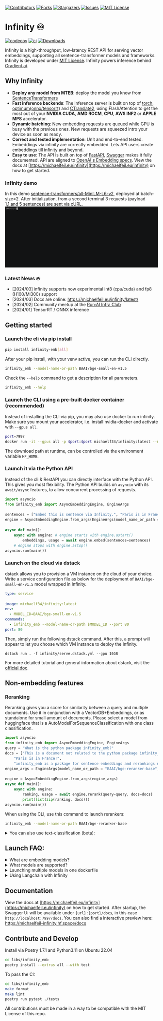 
<!-- PROJECT SHIELDS -->
<!--
*** I'm using markdown "reference style" links for readability.
*** Reference links are enclosed in brackets [ ] instead of parentheses ( ).
*** See the bottom of this document for the declaration of the reference variables
*** for contributors-url, forks-url, etc. This is an optional, concise syntax you may use.
*** https://www.markdownguide.org/basic-syntax/#reference-style-links
-->
[![Contributors][contributors-shield]][contributors-url]
[![Forks][forks-shield]][forks-url]
[![Stargazers][stars-shield]][stars-url]
[![Issues][issues-shield]][issues-url]
[![MIT License][license-shield]][license-url]

# Infinity ♾️
[![codecov][codecov-shield]][codecov-url]
[![ci][ci-shield]][ci-url]
[![Downloads][pepa-shield]][pepa-url]

Infinity is a high-throughput, low-latency REST API for serving vector embeddings, supporting all sentence-transformer models and frameworks. Infinity is developed under [MIT License](https://github.com/michaelfeil/infinity/blob/main/LICENSE). Infinity powers inference behind [Gradient.ai](https://gradient.ai).

## Why Infinity
* **Deploy any model from MTEB**: deploy the model you know from [SentenceTransformers](https://github.com/UKPLab/sentence-transformers/)
* **Fast inference backends**: The inference server is built on top of [torch](https://github.com/pytorch/pytorch), [optimum(onnx/tensorrt)](https://huggingface.co/docs/optimum/index) and [CTranslate2](https://github.com/OpenNMT/CTranslate2), using FlashAttention to get the most out of your **NVIDIA CUDA**, **AMD ROCM**, **CPU**, **AWS INF2** or **APPLE MPS** accelerator.
* **Dynamic batching**: New embedding requests are queued while GPU is busy with the previous ones. New requests are squeezed intro your device as soon as ready. 
* **Correct and tested implementation**: Unit and end-to-end tested. Embeddings via infinity are correctly embedded. Lets API users create embeddings till infinity and beyond.
* **Easy to use**: The API is built on top of [FastAPI](https://fastapi.tiangolo.com/), [Swagger](https://swagger.io/) makes it fully documented. API are aligned to [OpenAI's Embedding specs](https://platform.openai.com/docs/guides/embeddings/what-are-embeddings). View the docs at [https://michaelfeil.eu/infinity](https://michaelfeil.eu/infinity) on how to get started.

### Infinity demo
In this demo [sentence-transformers/all-MiniLM-L6-v2](https://huggingface.co/sentence-transformers/all-MiniLM-L6-v2), deployed at batch-size=2. After initialization, from a second terminal 3 requests  (payload 1,1,and 5 sentences) are sent via cURL.
![](docs/demo_v0_0_1.gif)

### Latest News 🔥
- [2024/03] infinity supports now experimental int8 (cpu/cuda) and fp8 (H100/MI300) support
- [2024/03] Docs are online: https://michaelfeil.eu/infinity/latest/
- [2024/02] Community meetup at the [Run:AI Infra Club](https://discord.gg/7D4fbEgWjv)
- [2024/01] TensorRT / ONNX inference

## Getting started

### Launch the cli via pip install
```bash
pip install infinity-emb[all]
```
After your pip install, with your venv active, you can run the CLI directly.

```bash
infinity_emb --model-name-or-path BAAI/bge-small-en-v1.5
```
Check the `--help` command to get a description for all parameters.
```bash
infinity_emb --help
```

### Launch the CLI using a pre-built docker container (recommended)
Instead of installing the CLI via pip, you may also use docker to run infinity. 
Make sure you mount your accelerator, i.e. install nvidia-docker and activate with `--gpus all`.

```bash
port=7997
docker run -it --gpus all -p $port:$port michaelf34/infinity:latest --model-name-or-path BAAI/bge-small-en-v1.5 --port $port
```
The download path at runtime, can be controlled via the environment variable `HF_HOME`.

### Launch it via the Python API

Instead of the cli & RestAPI you can directly interface with the Python API. 
This gives you most flexibility. The Python API builds on `asyncio` with its `await/async` features, to allow concurrent processing of requests.

```python
import asyncio
from infinity_emb import AsyncEmbeddingEngine, EngineArgs

sentences = ["Embed this is sentence via Infinity.", "Paris is in France."]
engine = AsyncEmbeddingEngine.from_args(EngineArgs(model_name_or_path = "BAAI/bge-small-en-v1.5", engine="torch"))

async def main(): 
    async with engine: # engine starts with engine.astart()
        embeddings, usage = await engine.embed(sentences=sentences)
    # engine stops with engine.astop()
asyncio.run(main())
```

### Launch on the cloud via dstack

dstack allows you to provision a VM instance on the cloud of your choice. Write a service configuration file as below for the deployment of `BAAI/bge-small-en-v1.5` model wrapped in Infinity.

```yaml
type: service

image: michaelf34/infinity:latest
env:
  - MODEL_ID=BAAI/bge-small-en-v1.5
commands:
  - infinity_emb --model-name-or-path $MODEL_ID --port 80
port: 80
```

Then, simply run the following dstack command. After this, a prompt will appear to let you choose which VM instance to deploy the Infinity.

```shell
dstack run . -f infinity/serve.dstack.yml --gpu 16GB
```

For more detailed tutorial and general information about dstack, visit the [official doc](https://dstack.ai/examples/infinity/#run-the-configuration).


## Non-embedding features
### Reranking

Reranking gives you a score for similarity between a query and multiple documents. 
Use it in conjunction with a VectorDB+Embeddings, or as standalone for small amount of documents.
Please select a model from huggingface that is a AutoModelForSequenceClassification with one class classification.

```python
import asyncio
from infinity_emb import AsyncEmbeddingEngine, EngineArgs
query = "What is the python package infinity_emb?"
docs = ["This is a document not related to the python package infinity_emb, hence...", 
    "Paris is in France!",
    "infinity_emb is a package for sentence embeddings and rerankings using transformer models in Python!"]
engine_args = EngineArgs(model_name_or_path = "BAAI/bge-reranker-base", engine="torch")

engine = AsyncEmbeddingEngine.from_args(engine_args)
async def main(): 
    async with engine:
        ranking, usage = await engine.rerank(query=query, docs=docs)
        print(list(zip(ranking, docs)))
asyncio.run(main())
```

When using the CLI, use this command to launch rerankers:
```bash
infinity_emb --model-name-or-path BAAI/bge-reranker-base
```

<details>
  <summary>You can also use text-classification (beta):</summary>
  
  Use text classification with Infinity's `classify` feature, which allows for sentiment analysis, emotion detection, and more classification tasks.

  Note: PR's to speed this section up are welcome. Currently the backend uses huggingface pipelines + dynamic batching. On top of that, a ~40% speedup should be possible.
  ```python
  import asyncio
  from infinity_emb import AsyncEmbeddingEngine, EngineArgs

  sentences = ["This is awesome.", "I am bored."]
  engine_args = EngineArgs(model_name_or_path = "SamLowe/roberta-base-go_emotions", 
      engine="torch", model_warmup=True)
  engine = AsyncEmbeddingEngine.from_args(engine_args)
  async def main(): 
      async with engine:
          predictions, usage = await engine.classify(sentences=sentences)
          return predictions, usage
  asyncio.run(main())
  ```

  Running via CLI requires a new FastAPI schema and server integration - PR's are also welcome there.
  
</details>


## Launch FAQ:
<details>
  <summary>What are embedding models?</summary>
  Embedding models can map any text to a low-dimensional dense vector which can be used for tasks like retrieval, classification, clustering, or semantic search. 
  And it also can be used in vector databases for LLMs. 
  
  The most know architecture are encoder-only transformers such as BERT, and most popular implementation include [SentenceTransformers](https://github.com/UKPLab/sentence-transformers/).
</details>

<details>
  <summary>What models are supported?</summary>
  
  All models of the sentence transformers org are supported https://huggingface.co/sentence-transformers / sbert.net. 
  LLM's like LLAMA2-7B are not intended for deployment.

  With the command `--engine torch` the model must be compatible with https://github.com/UKPLab/sentence-transformers/.
    - only models from Huggingface are supported.
  
  With the command `--engine ctranslate2`
    - only `BERT` models are supported.
    - only models from Huggingface are supported.
  
  For the latest trends, you might want to check out one of the following models.
    https://huggingface.co/spaces/mteb/leaderboard
    
</details>

<details>
  <summary>Launching multiple models in one dockerfile</summary>
  
  Multiple models on one GPU is in experimental mode. You can use the following temporary solution:
  ```Dockerfile
  FROM michaelf34/infinity:latest
  # Dockerfile-ENTRYPOINT for multiple models via multiple ports
  ENTRYPOINT ["/bin/sh", "-c", \
   "(. /app/.venv/bin/activate && infinity_emb --port 8080 --model-name-or-path sentence-transformers/all-MiniLM-L6-v2 &);\
   (. /app/.venv/bin/activate && infinity_emb --port 8081 --model-name-or-path intfloat/e5-large-v2 )"]
  ```
  
  You can build and run it via:  
  ```bash
  docker build -t custominfinity . && docker run -it --gpus all -p 8080:8080 -p 8081:8081 custominfinity
  ```

  Both models now run on two instances in one dockerfile servers. Otherwise, you could build your own FastAPI/flask instance, which wraps around the Async API.
     
</details>

<details>
  <summary>Using Langchain with Infinity</summary>
  
  Infinity has a official integration into `pip install langchain>=0.342`. 
  You can find more documentation on that here:
  https://python.langchain.com/docs/integrations/text_embedding/infinity

  ```python
  from langchain.embeddings.infinity import InfinityEmbeddings
  from langchain.docstore.document import Document
  
  documents = [Document(page_content="Hello world!", metadata={"source": "unknown"})]

  emb_model = InfinityEmbeddings(model="BAAI/bge-small", infinity_api_url="http://localhost:7997/v1")
  print(emb_model.embed_documents([doc.page_content for doc in docs]))
  ```
</details>

## Documentation
View the docs at [https://michaelfeil.eu/infinity](https://michaelfeil.eu/infinity) on how to get started.
After startup, the Swagger Ui will be available under `{url}:{port}/docs`, in this case `http://localhost:7997/docs`. You can also find a interactive preview here: https://michaelfeil-infinity.hf.space/docs

## Contribute and Develop

Install via Poetry 1.7.1 and Python3.11 on Ubuntu 22.04
```bash
cd libs/infinity_emb
poetry install --extras all --with test
```

To pass the CI:
```bash
cd libs/infinity_emb
make format
make lint
poetry run pytest ./tests
```

All contributions must be made in a way to be compatible with the MIT License of this repo. 

<!-- MARKDOWN LINKS & IMAGES -->
<!-- https://www.markdownguide.org/basic-syntax/#reference-style-links -->
[contributors-shield]: https://img.shields.io/github/contributors/michaelfeil/infinity.svg?style=for-the-badge
[contributors-url]: https://github.com/michaelfeil/infinity/graphs/contributors
[forks-shield]: https://img.shields.io/github/forks/michaelfeil/infinity.svg?style=for-the-badge
[forks-url]: https://github.com/michaelfeil/infinity/network/members
[stars-shield]: https://img.shields.io/github/stars/michaelfeil/infinity.svg?style=for-the-badge
[stars-url]: https://github.com/michaelfeil/infinity/stargazers
[issues-shield]: https://img.shields.io/github/issues/michaelfeil/infinity.svg?style=for-the-badge
[issues-url]: https://github.com/michaelfeil/infinity/issues
[license-shield]: https://img.shields.io/github/license/michaelfeil/infinity.svg?style=for-the-badge
[license-url]: https://github.com/michaelfeil/infinity/blob/master/LICENSE.txt
[pepa-shield]: https://static.pepy.tech/badge/infinity-emb
[pepa-url]: https://www.pepy.tech/projects/infinity-emb
[codecov-shield]: https://codecov.io/gh/michaelfeil/infinity/branch/main/graph/badge.svg?token=NMVQY5QOFQ
[codecov-url]: https://codecov.io/gh/michaelfeil/infinity/branch/main
[ci-shield]: https://github.com/michaelfeil/infinity/actions/workflows/ci.yaml/badge.svg
[ci-url]: https://github.com/michaelfeil/infinity/actions
